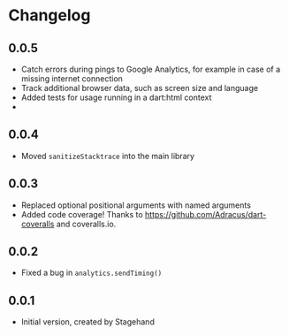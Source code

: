 # Changelog

## 0.0.5

- Catch errors during pings to Google Analytics, for example in case of a
  missing internet connection
- Track additional browser data, such as screen size and language
- Added tests for usage running in a dart:html context
-

## 0.0.4

- Moved `sanitizeStacktrace` into the main library

## 0.0.3

- Replaced optional positional arguments with named arguments
- Added code coverage! Thanks to https://github.com/Adracus/dart-coveralls and
  coveralls.io.

## 0.0.2

- Fixed a bug in `analytics.sendTiming()`

## 0.0.1

- Initial version, created by Stagehand
